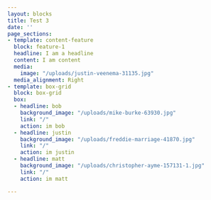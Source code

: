 ```yaml
---
layout: blocks
title: Test 3
date: ''
page_sections:
- template: content-feature
  block: feature-1
  headline: I am a headline
  content: I am content
  media:
    image: "/uploads/justin-veenema-31135.jpg"
  media_alignment: Right
- template: box-grid
  block: box-grid
  box:
  - headline: bob
    background_image: "/uploads/mike-burke-63930.jpg"
    link: "/"
    action: im bob
  - headline: justin
    background_image: "/uploads/freddie-marriage-41870.jpg"
    link: "/"
    action: im justin
  - headline: matt
    background_image: "/uploads/christopher-ayme-157131-1.jpg"
    link: "/"
    action: im matt

---
```

